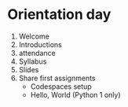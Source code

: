 # Orientation day

1. Welcome
2. Introductions
3. attendance
4. Syllabus
5. Slides
6. Share first assignments
    - Codespaces setup
    - Hello, World (Python 1 only)
